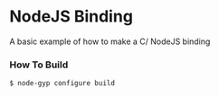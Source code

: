 # NodeJS Binding

A basic example of how to make a C/ NodeJS binding

### How To Build

```shell
$ node-gyp configure build
```

